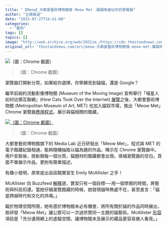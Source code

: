 ```yaml
---
title: "【Meow】大都會藝術博物館推 Meow Met　讓貓咪進佔你的瀏覽器"
author: "立場報道"
date: "2015-07-27T16:41:00"
categories:
  - "藝術"
tags: []
topics: []
image: "http://web.archive.org/web/2021im_/https://cdn.thestandnews.com/media/photos/cache/meow-met1_5HlSq_1200x0.png"
original_url: "thestandnews.com/art/meow-大都會藝術博物館推-meow-met-讓貓咪進佔你的瀏覽器"
---
```

![（圖：Chrome 截圖）](http://web.archive.org/web/2021im_/https://cdn.thestandnews.com/media/photos/cache/meow-met1_5HlSq_1200x0.png)

> （圖：Chrome 截圖）

瀏覽器打開新分頁，如果給你選擇，你寧願見到貓貓，還是 Google？

繼早前紐約流動影像博物館 (Museum of the Moving Image) 宣佈舉行「喵星人如何佔領互聯網」(How Cats Took Over the Internet) [展覽](../../culture/%E9%9D%9E%E6%83%A1%E6%90%9E-%E5%96%B5%E6%98%9F%E4%BA%BA%E5%A6%82%E4%BD%95%E4%BD%94%E9%A0%98%E4%BA%92%E8%81%AF%E7%B6%B2-%E4%B8%8B%E6%9C%88%E5%88%9D%E9%96%8B%E5%B1%95/)之後，大都會藝術博物館 (Metropolitan Museum of Art, MET) 也加入貓奴市場，推出「Meow Met」Chrome 瀏覽器[應用程式](http://web.archive.org/web/20210629024326/https://chrome.google.com/webstore/detail/meow-met/annljkgbhnihbghkbfammlacnlfkdclp)，展示與貓相關的館藏。

[![（圖：Chrome 截圖）](http://web.archive.org/web/2021im_/https://cdn.thestandnews.com/media/photos/cache/meow-met2_vidJG_1200x0.png)](http://web.archive.org/web/20210629024326/https://cdn.thestandnews.com/media/photos/cache/meow-met2_vidJG_1200x0.png)

> （圖：Chrome 截圖）

大都會藝術博物館旗下的 Media Lab 近日研發出「Meow Met」，程式與 MET 的電子館藏紀錄相通，能夠隨機抽取以貓為題的作品，陳示在 Chrome 瀏覽器中。用戶安裝後，按新開每一個分頁，貓題材的館藏都會出現，填補瀏覽器的空白。頁面不單展示作品，更附有簡單描述。

有趣小發明，原來是出自該館實習生 Emily McAllister 之手！

McAllister 向 Buzzfeed [解釋](http://web.archive.org/web/20210629024326/http://www.buzzfeed.com/brendanklinkenberg/this-chrome-plugin-turns-all-your-new-tabs-into-art-cats#.rogexvgpN)道，實習只有一個目標──用一個學期的時間，將藝術與科技扣連。當她仔細瀏覽館藏的時候，她發現貓咪無處不在，甚至直言：「貓是跨越時代和文化的共鳴。」

礙於物理空間所限，她有感於博物館未必有機會，將所有關於貓的作品同時展出，故研發「Meow Met」讓公眾可以一次過欣賞同一主題的貓藝術。McAllister [形容](http://web.archive.org/web/20210629024326/http://hyperallergic.com/222538/cat-art-from-the-met-museum-makes-the-purrfect-browser-plug-in/)項目是「充分運用網上的虛擬空間，讓博物館未及展示的藏品更容易被人看見。」